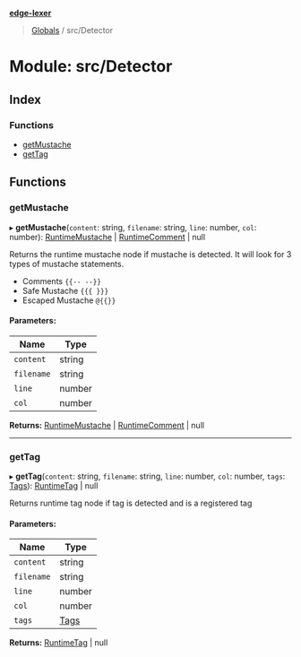 **[edge-lexer](../README.md)**

> [Globals](../README.md) / src/Detector

# Module: src/Detector

## Index

### Functions

* [getMustache](src_detector.md#getmustache)
* [getTag](src_detector.md#gettag)

## Functions

### getMustache

▸ **getMustache**(`content`: string, `filename`: string, `line`: number, `col`: number): [RuntimeMustache](src_contracts.md#runtimemustache) \| [RuntimeComment](src_contracts.md#runtimecomment) \| null

Returns the runtime mustache node if mustache is detected. It will look for 3 types of
mustache statements.

- Comments `{{-- --}}`
- Safe Mustache `{{{ }}}`
- Escaped Mustache `@{{}}`

#### Parameters:

Name | Type |
------ | ------ |
`content` | string |
`filename` | string |
`line` | number |
`col` | number |

**Returns:** [RuntimeMustache](src_contracts.md#runtimemustache) \| [RuntimeComment](src_contracts.md#runtimecomment) \| null

___

### getTag

▸ **getTag**(`content`: string, `filename`: string, `line`: number, `col`: number, `tags`: [Tags](../interfaces/src_contracts.tags.md)): [RuntimeTag](src_contracts.md#runtimetag) \| null

Returns runtime tag node if tag is detected and is a registered tag

#### Parameters:

Name | Type |
------ | ------ |
`content` | string |
`filename` | string |
`line` | number |
`col` | number |
`tags` | [Tags](../interfaces/src_contracts.tags.md) |

**Returns:** [RuntimeTag](src_contracts.md#runtimetag) \| null
